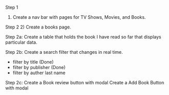 
Step 1
1) Create a nav bar with pages for TV Shows, Movies, and Books.

Step 2
2) Create a books page.

Step 2a:
Create a table that holds the book I have read so far that displays particular data.

Step 2b:
Create a search filter that changes in real time.
- filter by title  (Done)
- filter by publisher (Done)
- filter by auther last name

Step 2c:
Create a Book review button with modal
Create a Add Book Button with modal
